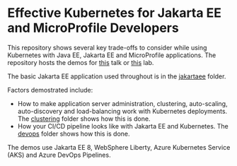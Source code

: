 # Effective Kubernetes for Jakarta EE and MicroProfile Developers
This repository shows several key trade-offs to consider while using Kubernetes with Java EE, Jakarta EE and MicroProfile applications. The repository hosts the demos for [this](abstract.md) talk or [this](lab-abstract.md) lab.

The basic Jakarta EE application used throughout is in the [jakartaee](/jakartaee) folder. 

Factors demostrated include:

* How to make application server administration, clustering, auto-scaling, auto-discovery and load-balancing work with Kubernetes deployments. The [clustering](/clustering) folder shows how this is done.
* How your CI/CD pipeline looks like with Jakarta EE and Kubernetes. The [devops](/devops) folder shows how this is done.

The demos use Jakarta EE 8, WebSphere Liberty, Azure Kubernetes Service (AKS) and Azure DevOps Pipelines.
